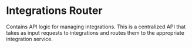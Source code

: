 # Integrations Router

Contains API logic for managing integrations. This is a centralized API that
takes as input requests to integrations and routes them to the appropriate
integration service.
